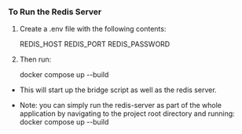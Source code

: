 ### To Run the Redis Server

1. Create a .env file with the following contents:

    REDIS_HOST
    REDIS_PORT
    REDIS_PASSWORD

2. Then run:

    docker compose up --build

- This will start up the bridge script as well as the redis server.

- Note: you can simply run the redis-server as part of the whole application by navigating to the project root directory and running:
    docker compose up --build

